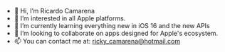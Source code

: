 - 👋 Hi, I’m Ricardo Camarena
- 👀 I’m interested in all Apple platforms.
- 🌱 I’m currently learning everything new in iOS 16 and the new APIs
- 💞️ I’m looking to collaborate on apps designed for Apple's ecosystem.
- 📫 You can contact me at: ricky_camarena@hotmail.com

<!---
R3Camarena/R3Camarena is a ✨ special ✨ repository because its `README.md` (this file) appears on your GitHub profile.
You can click the Preview link to take a look at your changes.
--->
